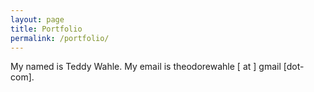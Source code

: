 ```yaml
---
layout: page
title: Portfolio
permalink: /portfolio/
---
```


My named is Teddy Wahle.
My email is theodorewahle [ at ] gmail [dot-com].
